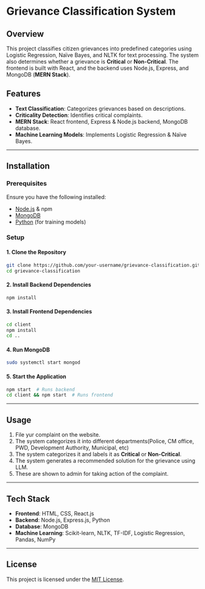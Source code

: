 # Grievance Classification System

## Overview
This project classifies citizen grievances into predefined categories using Logistic Regression, Naïve Bayes, and NLTK for text processing. The system also determines whether a grievance is **Critical** or **Non-Critical**. The frontend is built with React, and the backend uses Node.js, Express, and MongoDB (**MERN Stack**).

## Features
- **Text Classification**: Categorizes grievances based on descriptions.
- **Criticality Detection**: Identifies critical complaints.
- **MERN Stack**: React frontend, Express & Node.js backend, MongoDB database.
- **Machine Learning Models**: Implements Logistic Regression & Naïve Bayes.

---

## Installation

### Prerequisites
Ensure you have the following installed:
- [Node.js](https://nodejs.org/) & npm
- [MongoDB](https://www.mongodb.com/)
- [Python](https://www.python.org/) (for training models)

### Setup
#### 1. Clone the Repository
```sh
git clone https://github.com/your-username/grievance-classification.git
cd grievance-classification
```

#### 2. Install Backend Dependencies
```sh
npm install
```

#### 3. Install Frontend Dependencies
```sh
cd client
npm install
cd ..
```

#### 4. Run MongoDB
```sh
sudo systemctl start mongod
```

#### 5. Start the Application
```sh
npm start  # Runs backend  
cd client && npm start  # Runs frontend
```

---

## Usage
1. File yur complaint on the website.
2. The system categorizes it into different departments(Police, CM office, PWD, Development Authority, Municipal, etc)
3. The system categorizes it and labels it as **Critical** or **Non-Critical**.
4. The system generates a recommended solution for the grievance using LLM.
5. These are shown to admin for taking action of the complaint.
---

## Tech Stack
- **Frontend**: HTML, CSS, React.js
- **Backend**: Node.js, Express.js, Python
- **Database**: MongoDB
- **Machine Learning**: Scikit-learn, NLTK, TF-IDF, Logistic Regression, Pandas, NumPy

---

## License
This project is licensed under the [MIT License](LICENSE).

